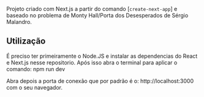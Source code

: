 Projeto criado com Next.js a partir do comando [`create-next-app`] e baseado no problema de Monty Hall/Porta dos Desesperados de Sérgio Malandro.

## Utilização

É preciso ter primeiramente o Node.JS e instalar as dependencias do React e Next.js nesse repositorio. Após isso abra o terminal para aplicar o comando: 
npm run dev

Abra depois a porta de conexão que por padrão é o: http://localhost:3000 com o seu navegador.

